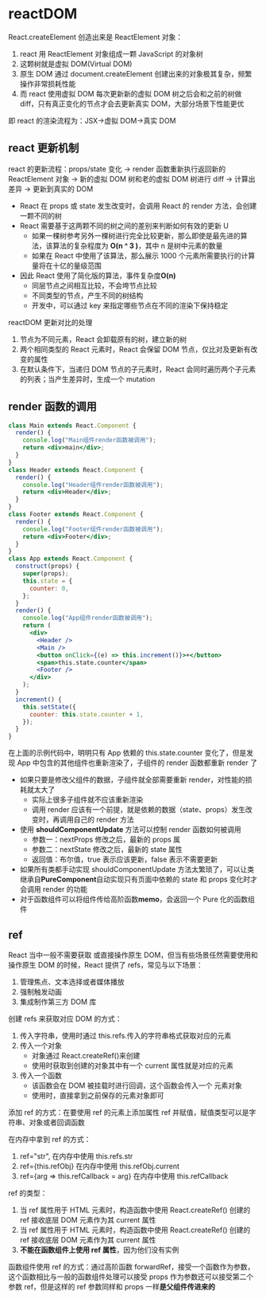 # reactDOM

React.createElement 创造出来是 ReactElement 对象：

1. react 用 ReactElement 对象组成一颗 JavaScript 的对象树
2. 这颗树就是虚拟 DOM(Virtual DOM)
3. 原生 DOM 通过 document.createElement 创建出来的对象极其复杂，频繁操作非常损耗性能
4. 而 react 使用虚拟 DOM 每次更新新的虚拟 DOM 树之后会和之前的树做 diff，只有真正变化的节点才会去更新真实 DOM，大部分场景下性能更优

即 react 的渲染流程为：JSX->虚拟 DOM->真实 DOM

## react 更新机制

react 的更新流程：props/state 变化 -> render 函数重新执行返回新的 ReactElement 对象 -> 新的虚拟 DOM 树和老的虚拟 DOM 树进行 diff -> 计算出差异 -> 更新到真实的 DOM

- React 在 props 或 state 发生改变时，会调用 React 的 render 方法，会创建一颗不同的树
- React 需要基于这两颗不同的树之间的差别来判断如何有效的更新 U
  - 如果一棵树参考另外一棵树进行完全比较更新，那么即使是最先进的算法，该算法的复杂程度为 **O(n ^ 3 )**，其中 n 是树中元素的数量
  - 如果在 React 中使用了该算法，那么展示 1000 个元素所需要执行的计算量将在十亿的量级范围
- 因此 React 使用了简化版的算法，事件复杂度**O(n)**
  - 同层节点之间相互比较，不会垮节点比较
  - 不同类型的节点，产生不同的树结构
  - 开发中，可以通过 key 来指定哪些节点在不同的渲染下保持稳定

reactDOM 更新对比的处理

1. 节点为不同元素，React 会卸载原有的树，建立新的树
2. 两个相同类型的 React 元素时，React 会保留 DOM 节点，仅比对及更新有改变的属性
3. 在默认条件下，当递归 DOM 节点的子元素时，React 会同时遍历两个子元素的列表；当产生差异时，生成一个 mutation

## render 函数的调用

```jsx
class Main extends React.Component {
  render() {
    console.log("Main组件render函数被调用");
    return <div>main</div>;
  }
}
class Header extends React.Component {
  render() {
    console.log("Header组件render函数被调用");
    return <div>Header</div>;
  }
}
class Footer extends React.Component {
  render() {
    console.log("Footer组件render函数被调用");
    return <div>Footer</div>;
  }
}
class App extends React.Component {
  construct(props) {
    super(props);
    this.state = {
      counter: 0,
    };
  }
  render() {
    console.log("App组件render函数被调用");
    return (
      <div>
        <Header />
        <Main />
        <button onClick={(e) => this.increment()}>+</button>
        <span>this.state.counter</span>
        <Footer />
      </div>
    );
  }
  increment() {
    this.setState({
      counter: this.state.counter + 1,
    });
  }
}
```

在上面的示例代码中，明明只有 App 依赖的 this.state.counter 变化了，但是发现 App 中包含的其他组件也重新渲染了，子组件的 render 函数都重新 render 了

- 如果只要是修改父组件的数据，子组件就全部需要重新 render，对性能的损耗就太大了
  - 实际上很多子组件就不应该重新渲染
  - 调用 render 应该有一个前提，就是依赖的数据（state、props）发生改变时，再调用自己的 render 方法
- 使用 **shouldComponentUpdate** 方法可以控制 render 函数如何被调用
  - 参数一：nextProps 修改之后，最新的 props 属
  - 参数二：nextState 修改之后，最新的 state 属性
  - 返回值：布尔值，true 表示应该更新，false 表示不需要更新
- 如果所有类都手动实现 shouldComponentUpdate 方法太繁琐了，可以让类继承自**PureComponent**自动实现只有页面中依赖的 state 和 props 变化时才会调用 render 的功能
- 对于函数组件可以将组件传给高阶函数**memo**，会返回一个 Pure 化的函数组件

## ref

React 当中一般不需要获取 或直接操作原生 DOM，但当有些场景任然需要使用和操作原生 DOM 的时候，React 提供了 refs，常见与以下场景：

1. 管理焦点、文本选择或者媒体播放
2. 强制触发动画
3. 集成制作第三方 DOM 库

创建 refs 来获取对应 DOM 的方式：

1. 传入字符串，使用时通过 this.refs.传入的字符串格式获取对应的元素
2. 传入一个对象
   - 对象通过 React.createRef()来创建
   - 使用时获取到创建的对象其中有一个 current 属性就是对应的元素
3. 传入一个函数
   - 该函数会在 DOM 被挂载时进行回调，这个函数会传入一个 元素对象
   - 使用时，直接拿到之前保存的元素对象即可

添加 ref 的方式：在要使用 ref 的元素上添加属性 ref 并赋值，赋值类型可以是字符串、对象或者回调函数

在内存中拿到 ref 的方式：

1. ref="str", 在内存中使用 this.refs.str
2. ref={this.refObj} 在内存中使用 this.refObj.current
3. ref={arg => this.refCallback = arg} 在内存中使用 this.refCallback

ref 的类型：

1. 当 ref 属性用于 HTML 元素时，构造函数中使用 React.createRef() 创建的 ref 接收底层 DOM 元素作为其 current 属性
2. 当 ref 属性用于 HTML 元素时，构造函数中使用 React.createRef() 创建的 ref 接收底层 DOM 元素作为其 current 属性
3. **不能在函数组件上使用 ref 属性**，因为他们没有实例

函数组件使用 ref 的方式：通过高阶函数 forwardRef，接受一个函数作为参数，这个函数相比与一般的函数组件处理可以接受 props 作为参数还可以接受第二个参数 ref，但是这样的 ref 参数同样和 props 一样**是父组件传进来的**
